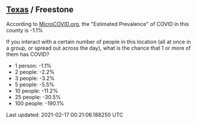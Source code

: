 
## [Texas](/united-states/texas) / Freestone

According to [MicroCOVID.org](http://microcovid.org),
the "Estimated Prevalence" of COVID in this county is -1.1%

If you interact with a certain number of people in this location
(all at once in a group, or spread out across the day), what is the chance that
1 or more of them has COVID?

- 1 person: -1.1%
- 2 people: -2.2%
- 3 people: -3.2%
- 5 people: -5.5%
- 10 people: -11.2%
- 25 people: -30.5%
- 100 people: -190.1%

Last updated: 2021-02-17 00:21:06.188250 UTC
